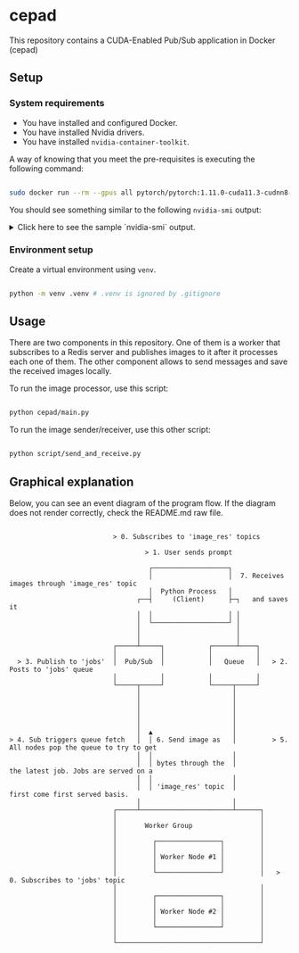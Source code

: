 # cepad

This repository contains a CUDA-Enabled Pub/Sub application in
Docker (cepad)

## Setup

### System requirements

- You have installed and configured Docker.
- You have installed Nvidia drivers.
- You have installed `nvidia-container-toolkit`.

A way of knowing that you meet the pre-requisites is executing
the following command:

```bash

sudo docker run --rm --gpus all pytorch/pytorch:1.11.0-cuda11.3-cudnn8-runtime nvidia-smi

```

You should see something similar to the following `nvidia-smi` output:

<details>
<summary>
Click here to see the sample `nvidia-smi` output.
</summary>

```
+-----------------------------------------------------------------------------+
| NVIDIA-SMI 510.54       Driver Version: 510.54       CUDA Version: 11.6     |
|-------------------------------+----------------------+----------------------+
| GPU  Name        Persistence-M| Bus-Id        Disp.A | Volatile Uncorr. ECC |
| Fan  Temp  Perf  Pwr:Usage/Cap|         Memory-Usage | GPU-Util  Compute M. |
|                               |                      |               MIG M. |
|===============================+======================+======================|
|   0  NVIDIA GeForce ...  Off  | 00000000:09:00.0 Off |                  N/A |
| 27%   29C    P8     6W / 180W |     11MiB /  8192MiB |      0%      Default |
|                               |                      |                  N/A |
+-------------------------------+----------------------+----------------------+
|   1  NVIDIA GeForce ...  Off  | 00000000:41:00.0 Off |                  N/A |
|  0%   36C    P8    18W / 250W |    586MiB / 11264MiB |      0%      Default |
|                               |                      |                  N/A |
+-------------------------------+----------------------+----------------------+
                                                                               
+-----------------------------------------------------------------------------+
| Processes:                                                                  |
|  GPU   GI   CI        PID   Type   Process name                  GPU Memory |
|        ID   ID                                                   Usage      |
|=============================================================================|
|    0   N/A  N/A      1288      G                                       4MiB |
|    0   N/A  N/A    166699      G                                       4MiB |
|    1   N/A  N/A      1288      G                                     102MiB |
|    1   N/A  N/A    166699      G                                     448MiB |
|    1   N/A  N/A    166828      G                                      12MiB |
|    1   N/A  N/A    167726      G                                       9MiB |
+-----------------------------------------------------------------------------+
```
</details>

### Environment setup

Create a virtual environment using `venv`.

```bash

python -m venv .venv # .venv is ignored by .gitignore

```

## Usage

There are two components in this repository. One of them is a worker
that subscribes to a Redis server and publishes images to it after
it processes each one of them. The other component allows to send
messages and save the received images locally.

To run the image processor, use this script:

```bash

python cepad/main.py

```

To run the image sender/receiver, use this other script:

```bash

python script/send_and_receive.py

```

## Graphical explanation

Below, you can see an event diagram of the program flow. If the
diagram does not render correctly, check the README.md raw file.

```

                          > 0. Subscribes to 'image_res' topics

                                  > 1. User sends prompt

                                   ┌───────────────────┐
                                   │                   │  7. Receives images through 'image_res' topic
                                   │  Python Process   │
                                ┌──┤     (Client)      ├─┐   and saves it
                                │  │                   │ │
                                │  └───────────────────┘ │
                                │                        │
                                │                        │
                          ┌─────┴─────┐           ┌──────┴────┐
                          │           │           │           │
  > 3. Publish to 'jobs'  │  Pub/Sub  │           │   Queue   │   > 2. Posts to 'jobs' queue
                          │           │           │           │
                          └─────┬─────┘           └─────┬─────┘
                                │                       │
                                │                       │
                                │                       │
                                │                       │
                                │                       │
                                │  ▲                    │
> 4. Sub triggers queue fetch   │  │ 6. Send image as   │         > 5. All nodes pop the queue to try to get
                                │  │                    │
                                │  │ bytes through the  │              the latest job. Jobs are served on a
                                │  │                    │
                                │  │ 'image_res' topic  │              first come first served basis.
                                │                       │
                          ┌─────┴───────────────────────┴──────┐
                          │                                    │
                          │       Worker Group                 │
                          │                                    │
                          │         ┌────────────────┐         │
                          │         │                │         │
                          │         │ Worker Node #1 │         │
                          │         │                │         │
                          │         └────────────────┘         │   > 0. Subscribes to 'jobs' topic
                          │                                    │
                          │         ┌────────────────┐         │
                          │         │                │         │
                          │         │ Worker Node #2 │         │
                          │         │                │         │
                          │         └────────────────┘         │
                          │                                    │
                          └────────────────────────────────────┘

```
